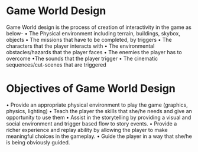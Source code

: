 # Game World Design
Game World design is the process of creation of interactivity in the game as below-
• The Physical environment including terrain, buildings, skybox, objects 
• The missions that have to be completed, by triggers 
• The characters that the player interacts with 
• The environmental obstacles/hazards that the player faces 
• The enemies the player has to overcome
•The sounds that the player trigger 
• The cinematic sequences/cut-scenes that are triggered

# Objectives of Game World Design 
• Provide an appropriate physical environment to play the game (graphics, physics, lighting) 
• Teach the player the skills that she/he needs and give an opportunity to use them 
• Assist in the storytelling by providing a visual and social environment and trigger based flow to story events.
• Provide a richer experience and replay ability by allowing the player to make meaningful choices in the gameplay.
• Guide the player in a way that she/he is being obviously guided.